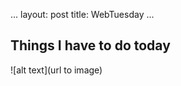 ...
layout: post
title: WebTuesday
...

<!-- How to use H1-6 Headers -->
## Things I have to do today

<!-- How to add pictures -->
![alt text](url to image)
